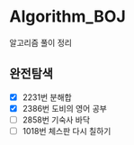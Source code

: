 # Algorithm_BOJ
알고리즘 풀이 정리

## 완전탐색
- [X] 2231번 분해합
- [X] 2386번 도비의 영어 공부
- [ ] 2858번 기숙사 바닥
- [ ] 1018번 체스판 다시 칠하기
